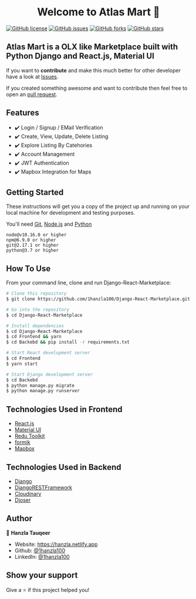 <h1 align="center">Welcome to Atlas Mart 👋</h1>
<a href="https://github.com/1hanzla100/Django-React-Marketplace/blob/master/License.txt"><img alt="GitHub license" src="https://img.shields.io/github/license/1hanzla100/Django-React-Marketplace"></a>
<a href="https://github.com/1hanzla100/Django-React-Marketplace/issues"><img alt="GitHub issues" src="https://img.shields.io/github/issues/1hanzla100/Django-React-Marketplace"></a>
<a href="https://github.com/1hanzla100/Django-React-Marketplace/network"><img alt="GitHub forks" src="https://img.shields.io/github/forks/1hanzla100/Django-React-Marketplace"></a> <a href="https://github.com/1hanzla100/Django-React-Marketplace/stargazers"><img alt="GitHub stars" src="https://img.shields.io/github/stars/1hanzla100/Django-React-Marketplace"></a>

## Atlas Mart is a OLX like Marketplace built with Python Django and React.js, Material UI

If you want to **contribute** and make this much better for other developer have a look at [Issues](https://github.com/1hanzla100/Django-React-Marketplace/issues).

If you created something awesome and want to contribute then feel free to open an [pull request](https://github.com/1hanzla100/Django-React-Marketplace/pulls).


## Features

- ✔️ Login / Signup / EMail Verification
- ✔️ Create, View, Update, Delete Listing
- ✔️ Explore Listing By Catehories
- ✔️ Account Management
- ✔️ JWT Authentication
- ✔️ Mapbox Integration for Maps

## Getting Started

These instructions will get you a copy of the project up and running on your local machine for development and testing purposes.

You'll need [Git](https://git-scm.com), [Node.js](https://nodejs.org/en/download/) and [Python](https://www.python.org/downloads/) 
<br>

```
node@v10.16.0 or higher
npm@6.9.0 or higher
git@2.17.1 or higher
python@3.7 or higher
```

## How To Use

From your command line, clone and run Django-React-Marketplace:

```bash
# Clone this repository
$ git clone https://github.com/1hanzla100/Django-React-Marketplace.git

# Go into the repository
$ cd Django-React-Marketplace

# Install dependencies
$ cd Django-React-Marketplace
$ cd Frontend && yarn
$ cd Backebd && pip install -r requirements.txt

# Start React development server
$ cd Frontend
$ yarn start

# Start Django development server
$ cd Backebd 
$ python manage.py migrate
$ python manage.py runserver

```
## Technologies Used in Frontend

-   [React.js](https://reactjs.org/)
-   [Material UI](https://mui.com/)
-   [Redu Toolkit](https://redux-toolkit.js.org/)
-   [formik](https://formik.org/)
-   [Mapbox](https://www.mapbox.com/)

## Technologies Used in Backend
-   [Django](https://www.djangoproject.com/)
-   [DjangoRESTFramework](https://www.django-rest-framework.org/)
-   [Cloudinary](https://cloudinary.com/)
-   [Djoser](https://djoser.readthedocs.io/)

## Author

👤 **Hanzla Tauqeer**

-   Website: https://hanzla.netlify.app
-   Github: [@1hanzla100](https://github.com/1hanzla100)
-   LinkedIn: [@1hanzla100](https://linkedin.com/in/1hanzla100)

## Show your support

Give a ⭐️ if this project helped you!
